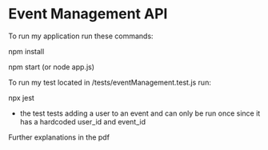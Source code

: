 # Event Management API

To run my application run these commands:

npm install

npm start (or node app.js)

To run my test located in /tests/eventManagement.test.js run:

npx jest
- the test tests adding a user to an event and can only be run once since it has a hardcoded user_id and event_id

Further explanations in the pdf
